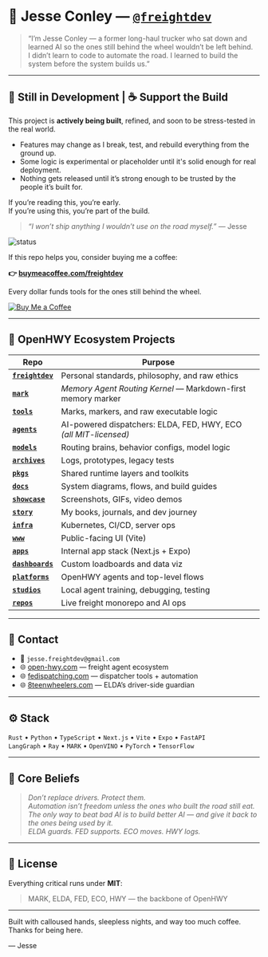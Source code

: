 # 👋 Jesse Conley — [`@freightdev`](https://github.com/freightdev)

> “I’m Jesse Conley — a former long-haul trucker who sat down and learned AI so the ones still behind the wheel wouldn’t be left behind.  
> I didn’t learn to code to automate the road. I learned to build the system before the system builds us.”

---

## 🚧 Still in Development | ☕ Support the Build

This project is **actively being built**, refined, and soon to be stress-tested in the real world.

- Features may change as I break, test, and rebuild everything from the ground up.  
- Some logic is experimental or placeholder until it's solid enough for real deployment.  
- Nothing gets released until it’s strong enough to be trusted by the people it’s built for.

If you’re reading this, you’re early.  
If you’re using this, you’re part of the build.

> *“I won’t ship anything I wouldn’t use on the road myself.”* — Jesse

![status](https://img.shields.io/badge/status-in%20development-orange?style=flat-square)  


If this repo helps you, consider buying me a coffee:  

**👉 [buymeacoffee.com/freightdev](https://buymeacoffee.com/freightdev)**  

Every dollar funds tools for the ones still behind the wheel.

[![Buy Me a Coffee](https://img.shields.io/badge/support-buy%20me%20a%20coffee-yellow?logo=buymeacoffee&style=flat)](https://buymeacoffee.com/freightdev) 

---

## 🚚 OpenHWY Ecosystem Projects

| Repo | Purpose |
|------|---------|
| **[`freightdev`](https://github.com/freightdev/freightdev)** | Personal standards, philosophy, and raw ethics |
| **[`mark`](https://github.com/freightdev/mark)** | *Memory Agent Routing Kernel* — Markdown-first memory marker |
| **[`tools`](https://github.com/freightdev/tools)** | Marks, markers, and raw executable logic |
| **[`agents`](https://github.com/freightdev/agents)** | AI-powered dispatchers: ELDA, FED, HWY, ECO *(all MIT-licensed)* |
| **[`models`](https://github.com/freightdev/models)** | Routing brains, behavior configs, model logic |
| **[`archives`](https://github.com/freightdev/archives)** | Logs, prototypes, legacy tests |
| **[`pkgs`](https://github.com/freightdev/pkgs)** | Shared runtime layers and toolkits |
| **[`docs`](https://github.com/freightdev/docs)** | System diagrams, flows, and build guides |
| **[`showcase`](https://github.com/freightdev/showcase)** | Screenshots, GIFs, video demos |
| **[`story`](https://github.com/freightdev/story)** | My books, journals, and dev journey |
| **[`infra`](https://github.com/freightdev/infra)** | Kubernetes, CI/CD, server ops |
| **[`www`](https://github.com/freightdev/www)** | Public-facing UI (Vite) |
| **[`apps`](https://github.com/freightdev/apps)** | Internal app stack (Next.js + Expo) |
| **[`dashboards`](https://github.com/freightdev/dashboards)** | Custom loadboards and data viz |
| **[`platforms`](https://github.com/freightdev/platforms)** | OpenHWY agents and top-level flows |
| **[`studios`](https://github.com/freightdev/studios)** | Local agent training, debugging, testing |
| **[`repos`](https://github.com/freightdev/repos)** | Live freight monorepo and AI ops |

---

## 💼 Contact

- 📧 `jesse.freightdev@gmail.com`  
- 🌐 [open-hwy.com](https://open-hwy.com) — freight agent ecosystem  
- 🌐 [fedispatching.com](https://fedispatching.com) — dispatcher tools + automation  
- 🌐 [8teenwheelers.com](https://8teenwheelers.com) — ELDA’s driver-side guardian

---

## ⚙️ Stack

`Rust` • `Python` • `TypeScript` • `Next.js` • `Vite` • `Expo` • `FastAPI`  
`LangGraph` • `Ray` • `MARK` • `OpenVINO` • `PyTorch` • `TensorFlow`

---

## 🧠 Core Beliefs

> *Don’t replace drivers. Protect them.*  
> *Automation isn’t freedom unless the ones who built the road still eat.*  
> *The only way to beat bad AI is to build better AI — and give it back to the ones being used by it.*  
> *ELDA guards. FED supports. ECO moves. HWY logs.*

---

## 📄 License

Everything critical runs under **MIT**:  
> MARK, ELDA, FED, ECO, HWY — the backbone of OpenHWY

---

Built with calloused hands, sleepless nights, and way too much coffee.  
Thanks for being here.

— Jesse 

